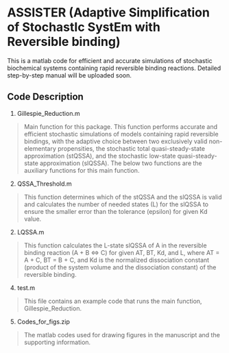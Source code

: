 # ASSISTER (Adaptive Simplification of StochastIc SystEm with Reversible binding)

This is a matlab code for efficient and accurate simulations of stochastic biochemical systems containing rapid reversible binding reactions. Detailed step-by-step manual will be uploaded soon.

## Code Description
1. Gillespie_Reduction.m
> Main function for this package. This function performs accurate and efficient stochastic simulations of models containing rapid reversible 
bindings, with the adaptive choice between two exclusively valid non-elementary propensities, the stochastic total quasi-steady-state approximation (stQSSA), and the stochastic low-state quasi-steady-state approximation (slQSSA). The below two functions are the auxiliary functions for this main function.

2. QSSA_Threshold.m
> This function determines which of the stQSSA and the slQSSA is valid and calculates the number of needed states (L) for the slQSSA to ensure the smaller error than the tolerance (epsilon) for given Kd value.

2. LQSSA.m
> This function calculates the L-state slQSSA of A in the reversible binding reaction (A + B <=> C) for given AT, BT, Kd, and L, where AT = A + C, BT = B + C, and Kd is the normalized dissociation constant (product of the system volume and the dissociation constant) of the reversible binding.

4. test.m
> This file contains an example code that runs the main function, Gillespie_Reduction.

5. Codes_for_figs.zip
> The matlab codes used for drawing figures in the manuscript and the supporting information.